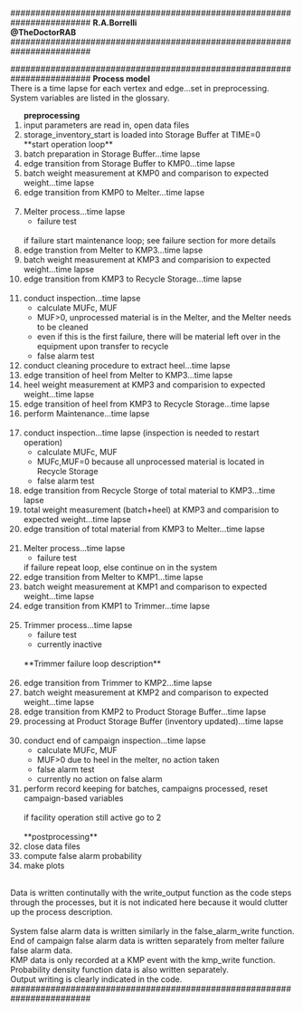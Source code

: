 ########################################################################
**R.A.Borrelli**
<br>
**@TheDoctorRAB** 
########################################################################



########################################################################
**Process model**
<br>There is a time lapse for each vertex and edge...set in preprocessing.
<br>System variables are listed in the glossary.
<ol>
<b>preprocessing</b>
<li>input parameters are read in, open data files  
<li>storage_inventory_start is loaded into Storage Buffer at TIME=0
<br>**start operation loop**
<li>batch preparation in Storage Buffer...time lapse
<li>edge transition from Storage Buffer to KMP0...time lapse
<li>batch weight measurement at KMP0 and comparison to expected weight...time lapse
<li>edge transition from KMP0 to Melter...time lapse
<br><br><li>Melter process...time lapse
<ul>
<li>failure test
</ul>
<br>if failure start maintenance loop; see failure section for more details
<br><li>edge transtion from Melter to KMP3...time lapse  
<li>batch weight measurement at KMP3 and comparision to expected weight...time lapse
<li>edge transition from KMP3 to Recycle Storage...time lapse
<br><br><li>conduct inspection...time lapse
<ul>
<li>calculate MUFc, MUF
<li>MUF>0, unprocessed material is in the Melter, and the Melter needs to be cleaned
<li>even if this is the first failure, there will be material left over in the equipment upon transfer to recycle
<li>false alarm test
</ul>
<li>conduct cleaning procedure to extract heel...time lapse
<li>edge transition of heel from Melter to KMP3...time lapse
<li>heel weight measurement at KMP3 and comparision to expected weight...time lapse
<li>edge transition of heel from KMP3 to Recycle Storage...time lapse
<li>perform Maintenance...time lapse
<br><br><li>conduct inspection...time lapse (inspection is needed to restart operation) 
<ul>
<li>calculate MUFc, MUF
<li>MUFc,MUF=0 because all unprocessed material is located in Recycle Storage
<li>false alarm test
</ul>
<li>edge transition from Recycle Storge of total material to KMP3...time lapse
<li>total weight measurement (batch+heel) at KMP3 and comparision to expected weight...time lapse
<li>edge transition of total material from KMP3 to Melter...time lapse
<br><br><li>Melter process...time lapse
<ul>
<li>failure test
</ul>
if failure repeat loop, else continue on in the system 
<li>edge transition from Melter to KMP1...time lapse
<li> batch weight measurement at KMP1 and comparison to expected weight...time lapse
<li> edge transition from KMP1 to Trimmer...time lapse
<br><br><li>Trimmer process...time lapse
<ul>
<li>failure test
<li>currently inactive
</ul>
<br>**Trimmer failure loop description**
<br><br><li>edge transition from Trimmer to KMP2...time lapse
<li>batch weight measurement at KMP2 and comparison to expected weight...time lapse
<li>edge transition from KMP2 to Product Storage Buffer...time lapse
<li>processing at Product Storage Buffer (inventory updated)...time lapse
<br><br><li>conduct end of campaign inspection...time lapse
<ul>
<li>calculate MUFc, MUF
<li>MUF>0 due to heel in the melter, no action taken 
<li>false alarm test
<li>currently no action on false alarm
</ul>
<li>perform record keeping for batches, campaigns processed, reset campaign-based variables
<br><br>if facility operation still active go to 2
<br><br>**postprocessing**
<li>close data files
<li>compute false alarm probability
<li>make plots
</ol>
<br>Data is written continutally with the write_output function as the code steps through the processes, but it is not indicated here because it would clutter up the process description.
<br><br>System false alarm data is written similarly in the false_alarm_write function.
<br>End of campaign false alarm data is written separately from melter failure false alarm data.
<br>KMP data is only recorded at a KMP event with the kmp_write function.
<br>Probability density function data is also written separately.
<br>Output writing is clearly indicated in the code.
########################################################################
